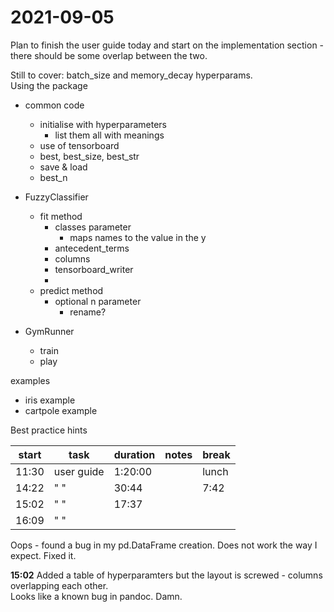 # 2021-09-05
Plan to finish the user guide today and start on the implementation section - there should be some overlap between the two.

Still to cover:
batch_size and memory_decay hyperparams.  
Using the package

- common code 
    - initialise with hyperparameters
        - list them all with meanings
    - use of tensorboard
    - best, best_size, best_str
    - save & load
    - best_n

- FuzzyClassifier 
    - fit method
        - classes parameter
            - maps names to the value in the y 
        - antecedent_terms
        - columns
        - tensorboard_writer
        - 
    - predict method
        - optional n parameter
            - rename?

- GymRunner
    - train
    - play


examples
- iris example
- cartpole example

Best practice hints


| start | task       | duration | notes | break |
| ----- | ---------- | -------- | ----- | ----- |
| 11:30 | user guide | 1:20:00  |       | lunch |
| 14:22 | " "        | 30:44    |       | 7:42  |
| 15:02 | " "        | 17:37    |       |       |
| 16:09 | " "        |          |       |       |



Oops - found a bug in my pd.DataFrame creation.  Does not work the way I expect.  Fixed it.

**15:02** Added a table of hyperparamters but the layout is screwed - columns overlapping each other.  
Looks like a known bug in pandoc.  Damn.
